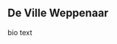 ## De Ville Weppenaar

bio text

<a href="https://twitter.com/devillexio" target="_blank" rel="noopener noreferrer" class="social">
  <i class="fab fa-twitter"></i>
</a>
